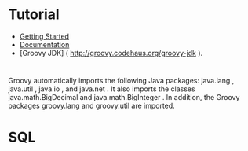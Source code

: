 # Tutorial
- [Getting Started](http://groovy.codehaus.org/Tutorial+1+-+Getting+started)
- [Documentation](http://beta.groovy-lang.org/docs/latest/html/documentation/)
- [Groovy JDK] ( http://groovy.codehaus.org/groovy-jdk ).

# 
Groovy automatically imports the following Java packages: java.lang , java.util , java.io , and java.net . It also imports the classes java.math.BigDecimal and java.math.BigInteger . In addition, the Groovy packages groovy.lang and groovy.util are imported.


# SQL
